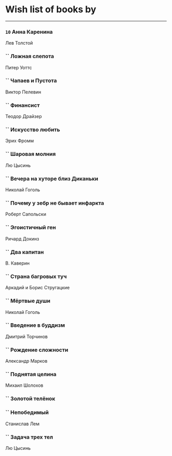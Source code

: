 # Wish list of books by [](https://plus.google.com/u/0/105803270930838059244/)
---

### `10` Анна Каренина
Лев Толстой

### `` Ложная слепота
Питер Уоттс

### `` Чапаев и Пустота
Виктор Пелевин

### `` Финансист
Теодор Драйзер

### `` Искусство любить
Эрих Фромм

### `` Шаровая молния
Лю Цысинь

### `` Вечера на хуторе близ Диканьки
Николай Гоголь

### `` Почему у зебр не бывает инфаркта
Роберт Сапольски

### `` Эгоистичный ген
Ричард Докинз

### `` Два капитан
В. Каверин

### `` Страна багровых туч
Аркадий и Борис Стругацкие

### `` Мёртвые души
Николай Гоголь

### `` Введение в буддизм
Дмитрий Торчинов

### `` Рождение сложности
Александр Марков

### `` Поднятая целина
Михаил Шолохов

### `` Золотой телёнок

### `` Непобедимый
Станислав Лем

### `` Задача трех тел
Лю Цысинь

